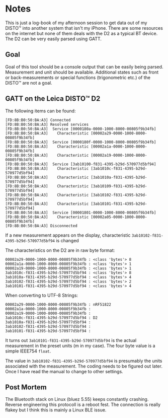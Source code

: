 # Notes 

This is just a log-book of my afternoon session to get data out of my DISTO&trade; into another system that isn't my iPhone. There are some resources on the internet but none of them deals with the D2 as a typical BT device. The D2 can be very easily parsed using GATT.


## Goal

Goal of this tool should be a console output that can be easily being parsed. Measurement and unit should be available. Additional states such as front or back-measurements or special functions (trigonometric etc.) of the DISTO&trade; are not a goal.

 
## GATT on the Leica DISTO&trade; D2

The following items can be found:


```
[FD:8B:B0:50:BA:A3] Connected
[FD:8B:B0:50:BA:A3] Resolved services
[FD:8B:B0:50:BA:A3]  Service [0000180a-0000-1000-8000-00805f9b34fb]
[FD:8B:B0:50:BA:A3]    Characteristic [00002a29-0000-1000-8000-00805f9b34fb]
[FD:8B:B0:50:BA:A3]  Service [0000180f-0000-1000-8000-00805f9b34fb]
[FD:8B:B0:50:BA:A3]    Characteristic [00002a1a-0000-1000-8000-00805f9b34fb]
[FD:8B:B0:50:BA:A3]    Characteristic [00002a19-0000-1000-8000-00805f9b34fb]
[FD:8B:B0:50:BA:A3]  Service [3ab10100-f831-4395-b29d-570977d5bf94]
[FD:8B:B0:50:BA:A3]    Characteristic [3ab1010c-f831-4395-b29d-570977d5bf94]
[FD:8B:B0:50:BA:A3]    Characteristic [3ab1010a-f831-4395-b29d-570977d5bf94]
[FD:8B:B0:50:BA:A3]    Characteristic [3ab10109-f831-4395-b29d-570977d5bf94]
[FD:8B:B0:50:BA:A3]    Characteristic [3ab10102-f831-4395-b29d-570977d5bf94]
[FD:8B:B0:50:BA:A3]    Characteristic [3ab10101-f831-4395-b29d-570977d5bf94]
[FD:8B:B0:50:BA:A3]  Service [00001801-0000-1000-8000-00805f9b34fb]
[FD:8B:B0:50:BA:A3]    Characteristic [00002a05-0000-1000-8000-00805f9b34fb]
[FD:8B:B0:50:BA:A3] Disconnected
```

If a new measurement appears on the display, characteristic `3ab10102-f831-4395-b29d-570977d5bf94` is changed


The characteristics on the D2 are in raw byte format:

```
00002a29-0000-1000-8000-00805f9b34fb : <class 'bytes'> 8
00002a1a-0000-1000-8000-00805f9b34fb : <class 'bytes'> 1
00002a19-0000-1000-8000-00805f9b34fb : <class 'bytes'> 1
3ab1010c-f831-4395-b29d-570977d5bf94 : <class 'bytes'> 8
3ab1010a-f831-4395-b29d-570977d5bf94 : <class 'bytes'> 4
3ab10102-f831-4395-b29d-570977d5bf94 : <class 'bytes'> 2
3ab10101-f831-4395-b29d-570977d5bf94 : <class 'bytes'> 4
```

When converting to UTF-8 Strings:

```
00002a29-0000-1000-8000-00805f9b34fb : nRF51822
00002a1a-0000-1000-8000-00805f9b34fb : 
00002a19-0000-1000-8000-00805f9b34fb : 
3ab1010c-f831-4395-b29d-570977d5bf94 : D2     
3ab1010a-f831-4395-b29d-570977d5bf94 : 
3ab10102-f831-4395-b29d-570977d5bf94 : 
3ab10101-f831-4395-b29d-570977d5bf94 : 
```

It turns out `3ab10101-f831-4395-b29d-570977d5bf94` is the actual measurement in
the preset units (m in my case). The four byte value is a simple IEEE754 `float`. 

The value in `3ab10102-f831-4395-b29d-570977d5bf94` is presumably the units associated with the measurement. The coding needs to be figured out later. Once I have read the manual to change to other settings.


## Post Mortem

The Bluetooth stack on Linux (bluez 5.55) keeps constantly crashing. Reverse engineering this protocoll is a reboot fest. The connection is really flakey but I think this is mainly a Linux BLE issue.



